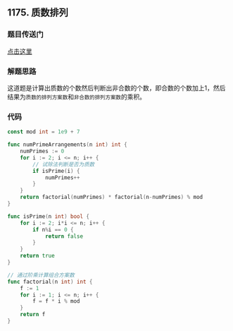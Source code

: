 ## 1175. 质数排列

### 题目传送门

[点击这里](https://leetcode.cn/problems/prime-arrangements/)

### 解题思路

这道题是计算出质数的个数然后判断出非合数的个数，即合数的个数加上1，然后结果为`质数的排列方案数`和`非合数的排列方案数`的乘积。

### 代码

```go
const mod int = 1e9 + 7

func numPrimeArrangements(n int) int {
    numPrimes := 0
    for i := 2; i <= n; i++ {
        // 试除法判断是否为质数
        if isPrime(i) {
            numPrimes++
        }
    }
    return factorial(numPrimes) * factorial(n-numPrimes) % mod
}

func isPrime(n int) bool {
    for i := 2; i*i <= n; i++ {
        if n%i == 0 {
            return false
        }
    }
    return true
}

// 通过阶乘计算组合方案数
func factorial(n int) int {
    f := 1
    for i := 1; i <= n; i++ {
        f = f * i % mod
    }
    return f
}
```